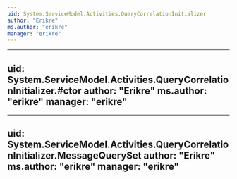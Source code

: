 ```yaml
---
uid: System.ServiceModel.Activities.QueryCorrelationInitializer
author: "Erikre"
ms.author: "erikre"
manager: "erikre"
---
```


---
uid: System.ServiceModel.Activities.QueryCorrelationInitializer.#ctor
author: "Erikre"
ms.author: "erikre"
manager: "erikre"
---

---
uid: System.ServiceModel.Activities.QueryCorrelationInitializer.MessageQuerySet
author: "Erikre"
ms.author: "erikre"
manager: "erikre"
---
